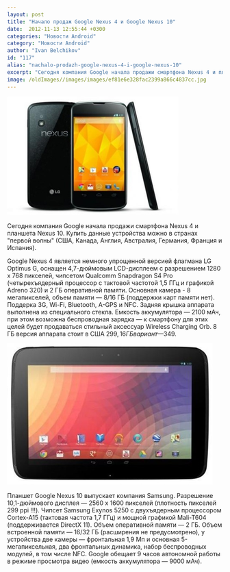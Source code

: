 ```yaml
---
layout: post
title: "Начало продаж Google Nexus 4 и Google Nexus 10"
date:  2012-11-13 12:55:44 +0300
categories: "Новости Android"
category: "Новости Android"
author: "Ivan Belchikov"
id: "117"
alias: "nachalo-prodazh-google-nexus-4-i-google-nexus-10"
excerpt: "Сегодня компания Google начала продажи смартфона Nexus 4 и планшета Nexus 10. Купить данные устройства можно в странах первой волны (США, Канада, Англия, Австралия, Германия, Франция и Испания)."
image: /oldImages//images/images/ef81e6e328fac2399a866c4837cc.jpg
---
```

<img src="/oldImages/images/images/ef81e6e328fac2399a866c4837cc.jpg" border="0" width="400" >

Сегодня компания Google начала продажи смартфона Nexus 4 и планшета Nexus 10. Купить данные устройства можно в странах "первой волны" (США, Канада, Англия, Австралия, Германия, Франция и Испания).
 

Google Nexus 4 является немного упрощенной версией флагмана LG Optimus G, оснащен 4,7-дюймовым LCD-дисплеем с разрешением 1280 х 768 пикселей, чипсетом Qualcomm Snapdragon S4 Pro (четырехъядерный процессор с тактовой частотой 1,5 ГГц и графикой Adreno 320) и 2 ГБ оперативной памяти. Основная камера - 8 мегапикселей, объем памяти — 8/16 ГБ (поддержки карт памяти нет). Поддерка 3G, Wi-Fi, Bluetooth, A-GPS и NFC. Задняя крышка аппарата выполнена из специального стекла. Емкость аккумулятора — 2100 мАч, при этом возможна беспроводная зарядка — к смартфону для этих целей будет продаваться стильный аксессуар Wireless Charging Orb. 8 ГБ версия аппарата стоит в США 299$, 16 ГБ вариант — 349$.

<img src="/oldImages/images/images/1a5dcb80fc97cbbc771f67cce673.jpg" border="0">

Планшет Google Nexus 10 выпускает компания Samsung. Разрешение 10,1-дюймового дисплея — 2560 х 1600 пикселей (плотность пикселей 299 ppi !!!). Чипсет Samsung Exynos 5250 с двухъядерным процессором Cortex-A15 (тактовая частота 1,7 ГГц) и мощной графикой Mali-T604 (поддерживается DirectX 11). Объем оперативной памяти — 2 ГБ. Объем встроенной памяти — 16/32 ГБ (расширения не предусмотрено), у устройства две камеры — фронтальная 1,9 Мп и основная 5-мегапиксельная, два фронтальных динамика, набор беспроводных модулей, в том числе NFC. Google обещает 9 часов автономной работы в режиме просмотра видео (емкость аккумулятора — 9000 мАч). 
